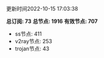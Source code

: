 更新时间2022-10-15 17:03:38

**总订阅: 73**
**总节点: 1916**
**有效节点: 707**
- ss节点: 411
- v2ray节点: 253
- trojan节点: 43

